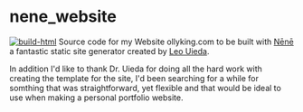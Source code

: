 # nene_website

[![build-html](https://github.com/ollyk/nene_website/workflows/build-html/badge.svg?event=push)](https://github.com/ollyk/nene_website/actions?query=workflow%3Abuild-html)
Source code for my Website ollyking.com to be built with [Nēnē](https://nene.leouieda.com/) a fantastic static site generator created by [Leo Uieda](http://www.leouieda.com).

In addition I'd like to thank Dr. Uieda for doing all the hard work with creating the template for the site, I'd been searching for a while for somthing that was straightforward, yet flexible and that would be ideal to use when making a personal portfolio website. 

